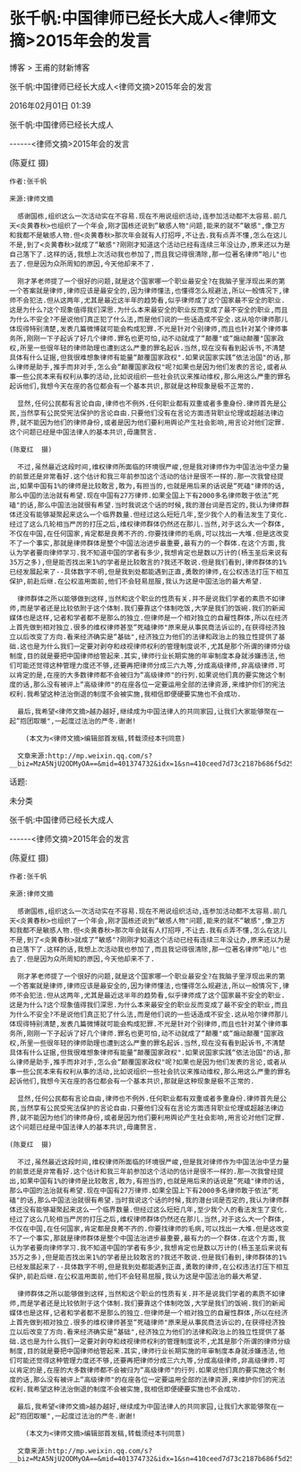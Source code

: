 # 张千帆:中国律师已经长大成人<律师文摘>2015年会的发言  



博客 > 王甫的财新博客

张千帆:中国律师已经长大成人<律师文摘>2015年会的发言

2016年02月01日 01:39

张千帆:中国律师已经长大成人

------<律师文摘>2015年会的发言

  (陈夏红 摄)



    作者:张千帆

    来源:律师文摘

      感谢国栋,组织这么一次活动实在不容易.现在不用说组织活动,连参加活动都不太容易.前几天<炎黄春秋>也组织了一个年会,刚才国栋还说到“敏感人物"问题,能来的就不“敏感",像卫方和我都不是敏感人物.但<炎黄春秋>那次年会就有人打招呼,不让去.我有点弄不懂,怎么在这儿不是,到了<炎黄春秋>就成了“敏感"?刚刚才知道这个活动已经有连续三年没让办,原来还以为是自己落下了.这样的话,我想上次活动我也参加了,而且我记得很清除,那一位著名律师“哈儿"也去了.但是因为众所周知的原因,今天他却来不了.

      刚才茅老师提了一个很好的问题,就是这个国家哪一个职业最安全?在我脑子里浮现出来的第一个答案就是律师,律师应该是最安全的,因为律师懂法,也懂得怎么规避法,所以一般情况下,律师不会犯法.但从这两年,尤其是最近这半年的趋势看,似乎律师成了这个国家最不安全的职业.这是为什么?这个现象值得我们深思.为什么本来最安全的职业反而变成了最不安全的职业,而且为什么不安全?不是说他们真正犯了什么法,而是他们说的一些话造成不安全.这从哈尔律师那儿体现得特别清楚,发表几篇微博就可能会构成犯罪.不光是针对个别律师,而且也针对某个律师事务所,刚刚一下子起诉了好几个律师.罪名也更可怕,动不动就成了“颠覆"或“煽动颠覆"国家政权,所里一些很年轻的律师助理也遭到这么严重的罪名起诉.当然,现在没有看到起诉书,不清楚具体有什么证据,但我很难想象律师有能量“颠覆国家政权".如果说国家实践“依法治国"的话,那么律师是助手,推手而非对手,怎么会“颠覆国家政权"呢?如果也是因为他们发表的言论,或者从事一些公民本来有权利从事的活动,比如说组织一些社会抗议来推动维权,那么用这么严重的罪名起诉他们,我想今天在座的各位都会有一个基本共识,那就是这种现象是极不正常的.

      显然,任何公民都有言论自由,律师也不例外.任何职业都有双重或者多重身份.律师首先是公民,当然享有公民受宪法保护的言论自由.只要他们没有在言论方面违背职业伦理或超越法律边界,就不能因为他们的律师身份,或者是因为他们要利用舆论产生社会影响,用言论对他们定罪.这个问题已经是中国法律人的基本共识,毋庸赘言.

    (陈夏红  摄)

      不过,虽然最近这段时间,维权律师所面临的环境很严峻,但是我对律师作为中国法治中坚力量的前景还是非常看好.这个估计和我三年前参加这个活动的估计是很不一样的.那一次我曾经提出,如果中国有1%的律师是比较敢言,敢为,有担当的,也就是用后来的话说是“死磕"律师的话,那么中国的法治就有希望.现在中国有27万律师.如果全国上下有2000多名律师敢于依法“死磕"的话,那么中国法治就很有希望.当时我说这个话的时候,我的潜台词是否定的,我认为律师群体还没有能够凝聚起来这么一个临界数量.但经过这么短短几年,至少我个人的看法发生了变化.经过了这么几轮相当严厉的打压之后,维权律师群体仍然还在那儿.当然,对于这么大一个群体,不仅在中国,在任何国家,肯定都是良莠不齐的.你要找律师的毛病,可以找出一大堆.但是这改变不了一个事实,那就是律师群体是整个中国法治进步最重要,最有力的一个群体.在这个方面,我认为学者要向律师学习.我不知道中国的学者有多少,我想肯定也是数以万计的(杨玉圣后来说有35万之多),但是能否找出来1%的学者是比较敢言的?我还不敢说.但是我们看到,律师群体的1%已经发展起来了--具体数字不明,但是我到处都能遇到正直,勇敢的律师,在公权违法打压下相互保护,前赴后继.在公权滥用面前,他们不会轻易屈服,我认为这是中国法治的最大希望.

      律师群体之所以能够做到这样,当然和这个职业的性质有关.并不是说我们学者的素质不如律师,而是学者还是比较依附于这个体制.我们要靠这个体制吃饭,大学是我们的饭碗.我们的新闻媒体也是这样,记者和学者都不是那么的独立.但律师是一个相对独立的自雇性群体,所以在经济上首先做到相对独立.很多的维权律师甚至“死磕律师"原来是从事民商法诉讼的,在获得经济独立以后改变了方向.看来经济确实是“基础",经济独立为他们的法律和政治上的独立性提供了基础.这也是为什么我们一定要对剥夺和歧视律师权利的管理制度说不,尤其是那个所谓的律师分级制度,目的就是要把中国律师给管起来.其实,律师行业长期实施的年审制度本身就涉嫌违法,他们可能还觉得这种管理力度还不够,还要再把律师分成三六九等,分成高级律师,非高级律师.可以肯定的是,在座的大多数律师都不会被归为“高级律师"的行列.如果说他们真的要实施这个制度的话,那么没有被评上“高级律师"的在座各位一定要运用全部的法律资源,来维护你们的宪法权利.我希望这种法治倒退的制度不会被实施,我相信即便硬要实施也不会成功.

      最后,我希望<律师文摘>越办越好,继续成为中国法律人的共同家园,让我们大家能够聚在一起“抱团取暖",一起度过法治的严冬.谢谢!

        (本文为<律师文摘>编辑部首发稿,转载须经本刊同意)

      文章来源:http://mp.weixin.qq.com/s?__biz=MzA5NjU2ODMyOA==&mid=401374732&idx=1&sn=410ceed7d73c2187b686f5d25103e49a&scene=23&srcid=0130bnFtP0ub4baIxtYZI5Th#rd&ADUIN=158427624&ADSESSION=1454126037&ADTAG=CLIENT.QQ.5425_.0&ADPUBNO=26509



  话题:

未分类


张千帆:中国律师已经长大成人

------<律师文摘>2015年会的发言

  (陈夏红 摄)



    作者:张千帆

    来源:律师文摘

      感谢国栋,组织这么一次活动实在不容易.现在不用说组织活动,连参加活动都不太容易.前几天<炎黄春秋>也组织了一个年会,刚才国栋还说到“敏感人物"问题,能来的就不“敏感",像卫方和我都不是敏感人物.但<炎黄春秋>那次年会就有人打招呼,不让去.我有点弄不懂,怎么在这儿不是,到了<炎黄春秋>就成了“敏感"?刚刚才知道这个活动已经有连续三年没让办,原来还以为是自己落下了.这样的话,我想上次活动我也参加了,而且我记得很清除,那一位著名律师“哈儿"也去了.但是因为众所周知的原因,今天他却来不了.

      刚才茅老师提了一个很好的问题,就是这个国家哪一个职业最安全?在我脑子里浮现出来的第一个答案就是律师,律师应该是最安全的,因为律师懂法,也懂得怎么规避法,所以一般情况下,律师不会犯法.但从这两年,尤其是最近这半年的趋势看,似乎律师成了这个国家最不安全的职业.这是为什么?这个现象值得我们深思.为什么本来最安全的职业反而变成了最不安全的职业,而且为什么不安全?不是说他们真正犯了什么法,而是他们说的一些话造成不安全.这从哈尔律师那儿体现得特别清楚,发表几篇微博就可能会构成犯罪.不光是针对个别律师,而且也针对某个律师事务所,刚刚一下子起诉了好几个律师.罪名也更可怕,动不动就成了“颠覆"或“煽动颠覆"国家政权,所里一些很年轻的律师助理也遭到这么严重的罪名起诉.当然,现在没有看到起诉书,不清楚具体有什么证据,但我很难想象律师有能量“颠覆国家政权".如果说国家实践“依法治国"的话,那么律师是助手,推手而非对手,怎么会“颠覆国家政权"呢?如果也是因为他们发表的言论,或者从事一些公民本来有权利从事的活动,比如说组织一些社会抗议来推动维权,那么用这么严重的罪名起诉他们,我想今天在座的各位都会有一个基本共识,那就是这种现象是极不正常的.

      显然,任何公民都有言论自由,律师也不例外.任何职业都有双重或者多重身份.律师首先是公民,当然享有公民受宪法保护的言论自由.只要他们没有在言论方面违背职业伦理或超越法律边界,就不能因为他们的律师身份,或者是因为他们要利用舆论产生社会影响,用言论对他们定罪.这个问题已经是中国法律人的基本共识,毋庸赘言.

    (陈夏红  摄)

      不过,虽然最近这段时间,维权律师所面临的环境很严峻,但是我对律师作为中国法治中坚力量的前景还是非常看好.这个估计和我三年前参加这个活动的估计是很不一样的.那一次我曾经提出,如果中国有1%的律师是比较敢言,敢为,有担当的,也就是用后来的话说是“死磕"律师的话,那么中国的法治就有希望.现在中国有27万律师.如果全国上下有2000多名律师敢于依法“死磕"的话,那么中国法治就很有希望.当时我说这个话的时候,我的潜台词是否定的,我认为律师群体还没有能够凝聚起来这么一个临界数量.但经过这么短短几年,至少我个人的看法发生了变化.经过了这么几轮相当严厉的打压之后,维权律师群体仍然还在那儿.当然,对于这么大一个群体,不仅在中国,在任何国家,肯定都是良莠不齐的.你要找律师的毛病,可以找出一大堆.但是这改变不了一个事实,那就是律师群体是整个中国法治进步最重要,最有力的一个群体.在这个方面,我认为学者要向律师学习.我不知道中国的学者有多少,我想肯定也是数以万计的(杨玉圣后来说有35万之多),但是能否找出来1%的学者是比较敢言的?我还不敢说.但是我们看到,律师群体的1%已经发展起来了--具体数字不明,但是我到处都能遇到正直,勇敢的律师,在公权违法打压下相互保护,前赴后继.在公权滥用面前,他们不会轻易屈服,我认为这是中国法治的最大希望.

      律师群体之所以能够做到这样,当然和这个职业的性质有关.并不是说我们学者的素质不如律师,而是学者还是比较依附于这个体制.我们要靠这个体制吃饭,大学是我们的饭碗.我们的新闻媒体也是这样,记者和学者都不是那么的独立.但律师是一个相对独立的自雇性群体,所以在经济上首先做到相对独立.很多的维权律师甚至“死磕律师"原来是从事民商法诉讼的,在获得经济独立以后改变了方向.看来经济确实是“基础",经济独立为他们的法律和政治上的独立性提供了基础.这也是为什么我们一定要对剥夺和歧视律师权利的管理制度说不,尤其是那个所谓的律师分级制度,目的就是要把中国律师给管起来.其实,律师行业长期实施的年审制度本身就涉嫌违法,他们可能还觉得这种管理力度还不够,还要再把律师分成三六九等,分成高级律师,非高级律师.可以肯定的是,在座的大多数律师都不会被归为“高级律师"的行列.如果说他们真的要实施这个制度的话,那么没有被评上“高级律师"的在座各位一定要运用全部的法律资源,来维护你们的宪法权利.我希望这种法治倒退的制度不会被实施,我相信即便硬要实施也不会成功.

      最后,我希望<律师文摘>越办越好,继续成为中国法律人的共同家园,让我们大家能够聚在一起“抱团取暖",一起度过法治的严冬.谢谢!

        (本文为<律师文摘>编辑部首发稿,转载须经本刊同意)

      文章来源:http://mp.weixin.qq.com/s?__biz=MzA5NjU2ODMyOA==&mid=401374732&idx=1&sn=410ceed7d73c2187b686f5d25103e49a&scene=23&srcid=0130bnFtP0ub4baIxtYZI5Th#rd&ADUIN=158427624&ADSESSION=1454126037&ADTAG=CLIENT.QQ.5425_.0&ADPUBNO=26509



 